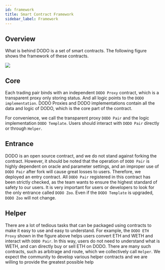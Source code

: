 ```yaml
---
id: framework
title: Smart Contract Framework
sidebar_label: Framework
---
```


## Overview

What is behind DODO is a set of smart contracts. The following figure shows the framework of these contracts.

![](https://dodoex.github.io/docs/img/dodo_framework.jpeg)

## Core

Each trading pair binds with an independent `DODO Proxy` contract, which is a transparent proxy only storing status. And all logic points to the `DODO implementation`. DODO Proxies and DODO implementations contain all the data and logic of DODO, which is the core part of the contract.

For convenience, we call the transparent proxy `DODO Pair` and the logic implementation `DODO Template`. Users should interact with `DODO Pair` directly or through `Helper`.

## Entrance

DODO is an open source contract, and we do not stand against forking the contract. However, it should be noted that the operation of `DODO Pair` is highly dependent on oracle and parameter settings, and an improper use of `DODO Pair` after fork will cause great losses to users. Therefore, we deployed an entry contract. All `DODO Pair` registered in this contract has been strictly checked, as the team wants to ensure the highest standard of safety to our users. It is very important for users or developers to look for the only entrance called `DODO Zoo`. Even if the `DODO Template` is upgraded, `DODO Zoo` will not change.

## Helper

There are a lot of tedious tasks that can be packaged using contracts to make it easy to use and easy to understand. For example, the `DODO ETH Proxy` shown in the figure above helps users convert ETH and WETH and interact with `DODO Pair`. In this way, users do not need to understand what is WETH, and can directly buy or sell ETH on DODO. There are many such contracts, such as arbitrage and route, which we collectively call `Helper`. We expect the community to develop various helper contracts and we are willing to provide the greatest possible help

